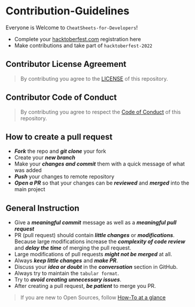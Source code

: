 # Contribution-Guidelines

Everyone is Welcome to `CheatSheets-for-Developers`!

- Complete your [hacktoberfest.com](https://hacktoberfest.com/) registration here 
- Make contributions and take part of `hacktoberfest-2022`

## Contributor License Agreement

> By contributing you agree to the [LICENSE](../LICENSE) of this repository.

## Contributor Code of Conduct

> By contributing you agree to respect the [Code of Conduct](./CODE-OF-CONDUCT.md) of this repository.

## How to create a pull request

- ___Fork___ the repo and ___git clone___ your fork
- Create your ___new branch___
- Make your ___changes and commit___ them with a quick message of what was added
- ___Push___ your changes to remote repository
- ___Open a PR___ so that your changes can be ___reviewed___ and ___merged___ into the main project

## General Instruction

- Give a ___meaningful commit___ message as well as a ___meaningful pull request___
- PR (pull request) should contain ___little changes___ or ___modifications___. Because large modifications increase the ___complexity of code review___ and ___delay the time___ of merging the pull request.
- Large modifications of pull requests ___might not be merged___ at all.
- Always ___keep little changes___ and ___make PR___.
- Discuss your ___idea or doubt___ in the ___conversation___ section in GitHub.
- Always try to maintain the `tabular format`.
- Try to ___avoid creating unnecessary issues___.
- After creating a pull request, ___be patient___ to merge you PR.

> If you are new to Open Sources, follow [How-To at a glance](./HOW-TO.md)

